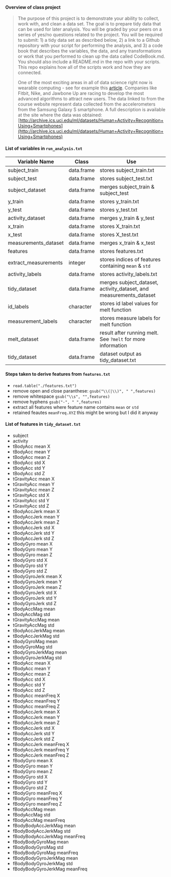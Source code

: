 #### Overview of class project

>The purpose of this project is to demonstrate your ability to collect, work with, and clean a data set. The goal is to prepare tidy data that can be used for later analysis. You will be graded by your peers on a series of yes/no questions related to the project. You will be required to submit: 1) a tidy data set as described below, 2) a link to a Github repository with your script for performing the analysis, and 3) a code book that describes the variables, the data, and any transformations or work that you performed to clean up the data called CodeBook.md. You should also include a README.md in the repo with your scripts. This repo explains how all of the scripts work and how they are connected.  
>
>One of the most exciting areas in all of data science right now is wearable computing - see for example this  [article](http://www.insideactivitytracking.com/data-science-activity-tracking-and-the-battle-for-the-worlds-top-sports-brand/). Companies like Fitbit, Nike, and Jawbone Up are racing to develop the most advanced algorithms to attract new users. The data linked to from the course website represent data collected from the accelerometers from the Samsung Galaxy S smartphone. A full description is available at the site where the data was obtained: 
[http://archive.ics.uci.edu/ml/datasets/Human+Activity+Recognition+Using+Smartphones](http://archive.ics.uci.edu/ml/datasets/Human+Activity+Recognition+Using+Smartphones)


#### List of variables in ```run_analysis.txt```

Variable Name  | Class | Use
------------- | ------------- | -------------
subject_train  | data.frame  |  stores subject_train.txt
subject_test  | data.frame  |  stores subject_test.txt
subject_dataset | data.frame | merges subject_train & subject_test
y_train  |  data.frame  | stores y_train.txt
y_test   | data.frame  | stores y_test.txt
activity_dataset | data.frame | merges y_train & y_test
x_train |  data.frame | stores X_train.txt
x_test | data.frame | stores X_test.txt
measurements_dataset | data.frame | merges x_train & x_test
features | data.frame | stores features.txt
extract_measurements | integer | stores indices of features containing ```mean``` & ```std```
activity_labels  | data.frame | stores activity_labels.txt
tidy_dataset | data.frame | merges subject_dataset, activity_dataset, and measurements_dataset
id_labels | character | stores id label values for melt function
measurement_labels | character | stores measure labels for melt function  
melt_dataset | data.frame | result after running melt. See ```?melt``` for more information
tidy_dataset | data.frame | dataset output as tidy_dataset.txt


#### Steps taken to derive features from ```features.txt```
* ```read.table("./features.txt")```
* remove open and close paranthese: ```gsub("\\(|\\)", " ",features)```
* remove whitespace ```gsub("\\s", "",features)```
* remove hyphens ```gsub("-", " ",features)```
* extract all features where feature name contains ```mean``` or ```std```
* retained feautes ```meanFreq.XYZ``` this might be wrong but I did it anyway


#### List of features in ```tidy_dataset.txt```


* subject
* activity
* tBodyAcc mean X
* tBodyAcc mean Y
* tBodyAcc mean Z   
* tBodyAcc std X               
* tBodyAcc std Y               
* tBodyAcc std Z                
* tGravityAcc mean X           
* tGravityAcc mean Y           
* tGravityAcc mean Z            
* tGravityAcc std X            
* tGravityAcc std Y             
* tGravityAcc std Z             
* tBodyAccJerk mean X          
* tBodyAccJerk mean Y           
* tBodyAccJerk mean Z           
* tBodyAccJerk std X           
* tBodyAccJerk std Y            
* tBodyAccJerk std Z            
* tBodyGyro mean X             
* tBodyGyro mean Y              
* tBodyGyro mean Z              
* tBodyGyro std X              
* tBodyGyro std Y               
* tBodyGyro std Z               
* tBodyGyroJerk mean X         
* tBodyGyroJerk mean Y          
* tBodyGyroJerk mean Z          
* tBodyGyroJerk std X          
* tBodyGyroJerk std Y           
* tBodyGyroJerk std Z           
* tBodyAccMag mean             
* tBodyAccMag std              
* tGravityAccMag mean           
* tGravityAccMag std           
* tBodyAccJerkMag mean          
* tBodyAccJerkMag std           
* tBodyGyroMag mean            
* tBodyGyroMag std              
* tBodyGyroJerkMag mean         
* tBodyGyroJerkMag std         
* fBodyAcc mean X               
* fBodyAcc mean Y               
* fBodyAcc mean Z              
* fBodyAcc std X                
* fBodyAcc std Y                
* fBodyAcc std Z               
* fBodyAcc meanFreq X           
* fBodyAcc meanFreq Y           
* fBodyAcc meanFreq Z          
* fBodyAccJerk mean X           
* fBodyAccJerk mean Y           
* fBodyAccJerk mean Z          
* fBodyAccJerk std X            
* fBodyAccJerk std Y            
* fBodyAccJerk std Z           
* fBodyAccJerk meanFreq X      
* fBodyAccJerk meanFreq Y       
* fBodyAccJerk meanFreq Z      
* fBodyGyro mean X              
* fBodyGyro mean Y              
* fBodyGyro mean Z             
* fBodyGyro std X              
* fBodyGyro std Y               
* fBodyGyro std Z              
* fBodyGyro meanFreq X         
* fBodyGyro meanFreq Y          
* fBodyGyro meanFreq Z         
* fBodyAccMag mean              
* fBodyAccMag std               
* fBodyAccMag meanFreq         
* fBodyBodyAccJerkMag mean      
* fBodyBodyAccJerkMag std       
* fBodyBodyAccJerkMag meanFreq 
* fBodyBodyGyroMag mean         
* fBodyBodyGyroMag std          
* fBodyBodyGyroMag meanFreq    
* fBodyBodyGyroJerkMag mean     
* fBodyBodyGyroJerkMag std      
* fBodyBodyGyroJerkMag meanFreq


